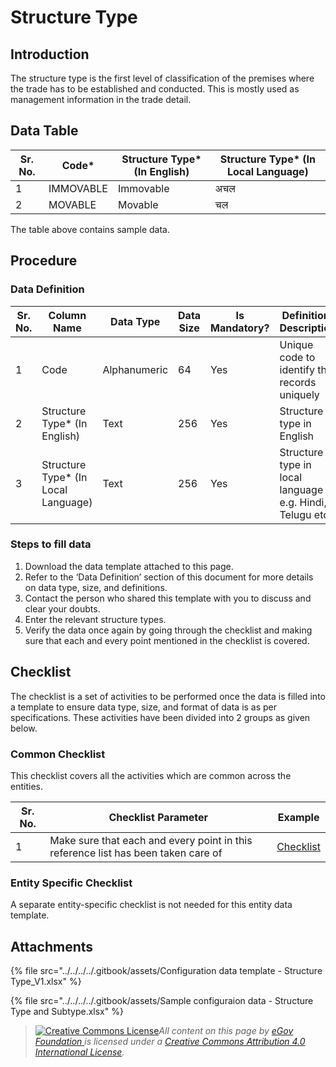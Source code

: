 # Structure Type

## Introduction <a href="#introduction" id="introduction"></a>

The structure type is the first level of classification of the premises where the trade has to be established and conducted. This is mostly used as management information in the trade detail.

## Data Table <a href="#data-table" id="data-table"></a>

| Sr. No. | Code\*    | Structure Type\* (In English) | Structure Type\* (In Local Language) |
| ------- | --------- | ----------------------------- | ------------------------------------ |
| 1       | IMMOVABLE | Immovable                     | अचल                                  |
| 2       | MOVABLE   | Movable                       | चल                                   |

The table above contains sample data.

## Procedure <a href="#procedure" id="procedure"></a>

### Data Definition <a href="#data-definition" id="data-definition"></a>

| Sr. No. | Column Name                          | Data Type    | Data Size | Is Mandatory? | Definition/ Description                                  |
| ------- | ------------------------------------ | ------------ | --------- | ------------- | -------------------------------------------------------- |
| 1       | Code                                 | Alphanumeric | 64        | Yes           | Unique code to identify the records uniquely             |
| 2       | Structure Type\* (In English)        | Text         | 256       | Yes           | Structure type in English                                |
| 3       | Structure Type\* (In Local Language) | Text         | 256       | Yes           | Structure type in local language e.g. Hindi, Telugu etc. |

### Steps to fill data <a href="#steps-to-fill-data" id="steps-to-fill-data"></a>

1. Download the data template attached to this page.
2. Refer to the ‘Data Definition’ section of this document for more details on data type, size, and definitions.
3. Contact the person who shared this template with you to discuss and clear your doubts.
4. Enter the relevant structure types.
5. Verify the data once again by going through the checklist and making sure that each and every point mentioned in the checklist is covered.

## Checklist <a href="#checklist" id="checklist"></a>

The checklist is a set of activities to be performed once the data is filled into a template to ensure data type, size, and format of data is as per specifications. These activities have been divided into 2 groups as given below.

### Common Checklist <a href="#common-checklist" id="common-checklist"></a>

This checklist covers all the activities which are common across the entities.

| Sr. No. | Checklist Parameter                                                               | Example                                                                                                                      |
| ------- | --------------------------------------------------------------------------------- | ---------------------------------------------------------------------------------------------------------------------------- |
| 1       | Make sure that each and every point in this reference list has been taken care of | ​[Checklist](https://docs.digit.org/configure-digit/configuring-master-data-templates/module-setup/common-config/checklist)​ |

### Entity Specific Checklist <a href="#entity-specific-checklist" id="entity-specific-checklist"></a>

A separate entity-specific checklist is not needed for this entity data template.

## Attachments <a href="#attachments" id="attachments"></a>

{% file src="../../../../.gitbook/assets/Configuration data template - Structure Type_V1.xlsx" %}

{% file src="../../../../.gitbook/assets/Sample configuraion data - Structure Type and Subtype.xlsx" %}

> [![Creative Commons License](https://i.creativecommons.org/l/by/4.0/80x15.png)](http://creativecommons.org/licenses/by/4.0/)_All content on this page by_ [_eGov Foundation_ ](https://egov.org.in/)_is licensed under a_ [_Creative Commons Attribution 4.0 International License_](http://creativecommons.org/licenses/by/4.0/)_._
